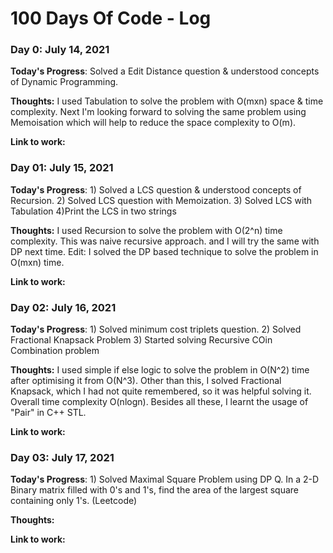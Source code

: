 # 100 Days Of Code - Log

### Day 0: July 14, 2021

**Today's Progress**: Solved a Edit Distance question & understood concepts of Dynamic Programming.

**Thoughts:** I used Tabulation to solve the problem with O(mxn) space & time complexity. Next I'm looking forward to solving the same problem using Memoisation which will help to reduce the space complexity to O(m).

**Link to work:** []()

### Day 01: July 15, 2021

**Today's Progress**: 1) Solved a LCS question & understood concepts of Recursion.
2) Solved LCS question with Memoization.
3) Solved LCS with Tabulation
4)Print the LCS in two strings

**Thoughts:** I used Recursion to solve the problem with O(2^n) time complexity. This was  naive recursive approach. and I will try the same with DP next time.
Edit: I solved the DP based technique to solve the problem in O(mxn) time.

**Link to work:** []()

### Day 02: July 16, 2021

**Today's Progress**: 1) Solved minimum cost triplets question.
2) Solved Fractional Knapsack Problem
3) Started solving Recursive COin Combination problem

**Thoughts:** I used simple if else logic to solve the problem in O(N^2) time after optimising it from O(N^3). Other than this, I solved Fractional Knapsack, which I had not quite remembered, so it was helpful solving it. Overall time complexity O(nlogn). Besides all these, I learnt the usage of "Pair" in C++ STL.

**Link to work:** []()

### Day 03: July 17, 2021

**Today's Progress**: 1) Solved Maximal Square Problem using DP
Q. In a 2-D Binary matrix filled with 0's and 1's, find the area of the largest square containing only 1's. (Leetcode)

**Thoughts:** 

**Link to work:** []()